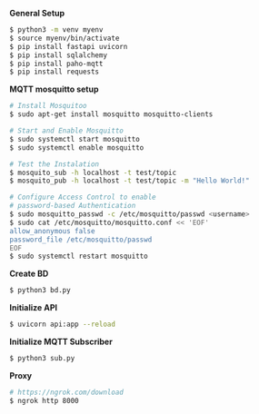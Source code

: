 
**General Setup**
```bash
$ python3 -m venv myenv
$ source myenv/bin/activate
$ pip install fastapi uvicorn
$ pip install sqlalchemy
$ pip install paho-mqtt
$ pip install requests
```


**MQTT mosquitto setup**
```bash
# Install Mosquitoo
$ sudo apt-get install mosquitto mosquitto-clients

# Start and Enable Mosquitto
$ sudo systemctl start mosquitto
$ sudo systemctl enable mosquitto

# Test the Instalation
$ mosquito_sub -h localhost -t test/topic
$ mosquito_pub -h localhost -t test/topic -m "Hello World!"

# Configure Access Control to enable
# password-based Authentication
$ sudo mosquitto_passwd -c /etc/mosquitto/passwd <username>
$ sudo cat /etc/mosquitto/mosquitto.conf << 'EOF'
allow_anonymous false
password_file /etc/mosquitto/passwd
EOF
$ sudo systemctl restart mosquitto
```

**Create BD**
```bash
$ python3 bd.py
```

**Initialize API**
```bash
$ uvicorn api:app --reload
```

**Initialize MQTT Subscriber**
```bash
$ python3 sub.py
```

**Proxy**

```bash
# https://ngrok.com/download
$ ngrok http 8000
```